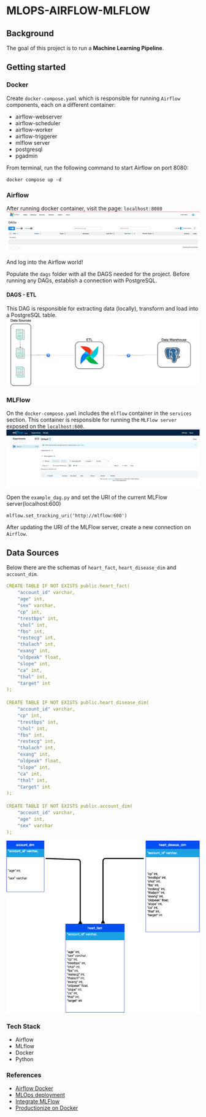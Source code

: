 # MLOPS-AIRFLOW-MLFLOW

## Background
The goal of this project is to run a **Machine Learning Pipeline**.

## Getting started

### Docker
Create `docker-compose.yaml` which is responsible for running `Airflow` components, each on a different container:
* airflow-webserver
* airflow-scheduler
* airflow-worker
* airflow-triggerer
* mlflow server
* postgresql
* pgadmin

From terminal, run the following command to start Airflow on port 8080:
```
docker compose up -d
```

### Airflow
After running docker container, visit the page: `localhost:8080`
![img](docs/imgs/airflow_home.png)

And log into the Airflow world!

Populate the `dags` folder with all the DAGS needed for the project.
Before running any DAGs, establish a connection with PostgreSQL.

#### DAGS - ETL

This DAG is responsible for extracting data (locally), transform and load into a PostgreSQL table.
![img](docs/imgs/etl_workflow.drawio.png)


### MLFlow
On the `docker-compose.yaml` includes the `mlflow` container in the `services` section.
This container is responsible for running the `MLFlow server` exposed on the `localhost:600`.
![img](docs/imgs/mlflow_home.png)

Open the `example_dag.py` and set the URI of the current MLFlow server(localhost:600)
```
mlflow.set_tracking_uri('http://mlflow:600')
```

After updating the URI of the MLFlow server, create a new connection on `Airflow`.


## Data Sources
Below there are the schemas of `heart_fact`, `heart_disease_dim` and `account_dim`.
```yaml
CREATE TABLE IF NOT EXISTS public.heart_fact(
	"account_id" varchar,
    "age" int,
    "sex" varchar,
    "cp" int,
    "trestbps" int,
    "chol" int,
    "fbs" int,
    "restecg" int,
    "thalach" int,
    "exang" int,
    "oldpeak" float,
    "slope" int,
    "ca" int,
    "thal" int,
    "target" int
);

CREATE TABLE IF NOT EXISTS public.heart_disease_dim(
	"account_id" varchar,
    "cp" int,
    "trestbps" int,
    "chol" int,
    "fbs" int,
    "restecg" int,
    "thalach" int,
    "exang" int,
    "oldpeak" float,
    "slope" int,
    "ca" int,
    "thal" int,
    "target" int
);

CREATE TABLE IF NOT EXISTS public.account_dim(
	"account_id" varchar,
    "age" int,
    "sex" varchar
);
```
![alt](docs/imgs/er.drawio.png)


### Tech Stack
* Airflow
* MLflow
* Docker
* Python


### References
* [Airflow Docker](https://airflow.apache.org/docs/apache-airflow/stable/howto/docker-compose/index.html)
* [MLOps deployment](https://towardsdatascience.com/ml-model-deployment-strategies-72044b3c1410)
* [Integrate MLFlow](https://medium.com/@kaanboke/step-by-step-mlflow-implementations-a9872dd32d9b)
* [Productionize on Docker](https://medium.com/cometheartbeat/create-an-mlops-pipeline-with-github-and-docker-hub-in-minutes-4a1515b6a551)
